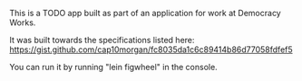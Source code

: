 This is a TODO app built as part of an application for work at Democracy Works.

It was built towards the specifications listed here:
https://gist.github.com/cap10morgan/fc8035da1c6c89414b86d77058fdfef5

You can run it by running "lein figwheel" in the console.
